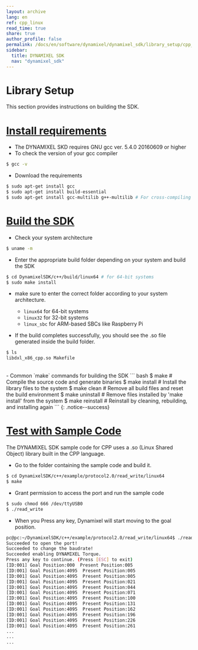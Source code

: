 ```yaml
---
layout: archive
lang: en
ref: cpp_linux
read_time: true
share: true
author_profile: false
permalink: /docs/en/software/dynamixel/dynamixel_sdk/library_setup/cpp_linux/
sidebar:
  title: DYNAMIXEL SDK
  nav: "dynamixel_sdk"
---
```


<div class="main-header">
  <h1>Library Setup <C++ Linux></h1>
</div>
<style>
  .main-header h1::before {
    content: none !important;
  }
</style>

This section provides instructions on building the SDK.

# [Install requirements](#install-requirements)

- The DYNAMIXEL SKD requires GNU gcc ver. 5.4.0 20160609 or higher
- To check the version of your gcc compiler
``` bash
$ gcc -v
```

- Download the requirements
``` bash
$ sudo apt-get install gcc
$ sudo apt-get install build-essential
$ sudo apt-get install gcc-multilib g++-multilib # For cross-compiling
```

# [Build the SDK](#build-the-SDK)
- Check your system architecture
``` bash
$ uname -m
```

- Enter the appropriate build folder depending on your system and build the SDK
``` bash
$ cd DynamixelSDK/c++/build/linux64 # for 64-bit systems
$ sudo make install
```
- make sure to enter the correct folder according to your system architecture.
  - `linux64` for 64-bit systems
  - `linux32` for 32-bit systems
  - `linux_sbc` for ARM-based SBCs like Raspberry Pi

- If the build completes successfully, you should see the .so file generated inside the build folder.
``` bash
$ ls
libdxl_x86_cpp.so Makefile
```

<br>
- Common `make` commands for building the SDK
``` bash
$ make              # Compile the source code and generate binaries
$ make install      # Install the library files to the system
$ make clean        # Remove all build files and reset the build environment
$ make uninstall    # Remove files installed by 'make install' from the system
$ make reinstall    # Reinstall by cleaning, rebuilding, and installing again
```
{: .notice--success}

# [Test with Sample Code](#test-with-sample-code)

The DYNAMIXEL SDK sample code for CPP uses a .so (Linux Shared Object) library built in the CPP language.

- Go to the folder containing the sample code and build it.
``` bash
$ cd DynamixelSDK/c++/example/protocol2.0/read_write/linux64
$ make
```

- Grant permission to access the port and run the sample code
```bash
$ sudo chmod 666 /dev/ttyUSB0
$ ./read_write
```

- When you Press any key, Dynamixel will start moving to the goal position.
```bash
pc@pc:~/DynamixelSDK/c++/example/protocol2.0/read_write/linux64$ ./read_write
Succeeded to open the port!
Succeeded to change the baudrate!
Succeeded enabling DYNAMIXEL Torque.
Press any key to continue. (Press [ESC] to exit)
[ID:001] Goal Position:000  Present Position:005
[ID:001] Goal Position:4095  Present Position:005
[ID:001] Goal Position:4095  Present Position:005
[ID:001] Goal Position:4095  Present Position:021
[ID:001] Goal Position:4095  Present Position:044
[ID:001] Goal Position:4095  Present Position:071
[ID:001] Goal Position:4095  Present Position:100
[ID:001] Goal Position:4095  Present Position:131
[ID:001] Goal Position:4095  Present Position:162
[ID:001] Goal Position:4095  Present Position:196
[ID:001] Goal Position:4095  Present Position:226
[ID:001] Goal Position:4095  Present Position:261
...
...
...
```
``` 
